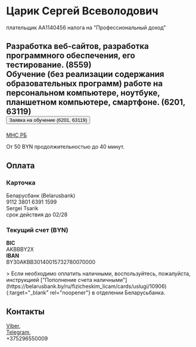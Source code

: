 <h1>Царик Сергей Всеволодович</h1>
<p>плательщик AA1140456 налога на "Профессиональный доход"</p>
<h2>Разработка веб-сайтов, разработка программного обеспечения, его тестирование. (8559)<br>
Обучение (без реализации содержания образовательных программ) работе на персональном компьютере, ноутбуке, планшетном компьютере, смартфоне. (6201, 63119)<br>
<form action="https://forms.gle/humfbid4k3HRzZCz9">
    <input type="submit" value="Заявка на обучение (6201, 63119)" />
</form></h2>
<p>
<a href="https://nalog.gov.by/professional_income_tax/activities.php">МНС РБ</a>
</p>
<p>
От 50 BYN продолжительностью до 40 минут.
</p>
<h2>Оплата</h2>
<h3>Карточка</h3>
<p>
Беларусбанк (Belarusbank)<br>
9112 3801 6391 1599<br>
Sergei Tsarik<br>
срок действия до 02/28<br>
</p>
<h3>Текущий счет (BYN)</h3>
<p>
  <b>BIC</b><br>
  AKBBBY2X<br>
  <b>IBAN</b><br>
  BY30AKBB30140015732780070000<br>
</p>
> Если необходимо оплатить наличными, воспользуйтесь, пожалуйста, инструкцией ["Пополнение счета наличными"](https://belarusbank.by/ru/fizicheskim_licam/cards/uslugi/10906){:target="_blank" rel="noopener"} в отделении Беларусьбанка.
<h2>Контакты</h2>
<p>
  <a href="viber://chat/?number=%2B+375296550009">Viber</a>,<br>
  <a href="https://t.me/+375296550009">Telegram</a>,<br>
  +375296550009
</p>

